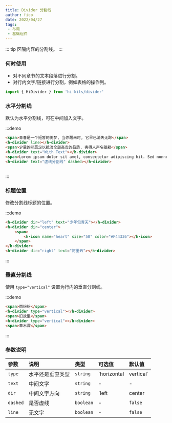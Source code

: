 ```yaml
---
title: Divider 分割线
author: fico
date: 2022/04/27
tags:
 - 布局
 - 基础组件
---
```

::: tip
区隔内容的分割线。
:::
### 何时使用
- 对不同章节的文本段落进行分割。
- 对行内文字/链接进行分割，例如表格的操作列。
```ts
import { HiDivider } from 'hi-kits/divider'
```

### 水平分割线

默认为水平分割线，可在中间加入文字。

:::demo
```html
<span>青春是一个短暂的美梦, 当你醒来时, 它早已消失无踪</span>
<h-divider line></h-divider>
<span>少量的邪恶足以抵消全部高贵的品质, 害得人声名狼藉</span>
<h-divider text="With Text"></h-divider>
<span>Lorem ipsum dolor sit amet, consectetur adipiscing hit. Sed nonne merninisti licere mihi ista probare, quae sunt a te dicta? Refert tamen, quo modo.</span>
<h-divider text="虚线分割线" dashed></h-divider>
  
```
:::

### 标题位置

修改分割线标题的位置。

:::demo
```html
<h-divider dir="left" text="少年包青天"></h-divider>
<h-divider dir="center">
    <span>
        <h-icon name="heart" size="50" color="#F44336"></h-icon>
    </span>
</h-divider>
<h-divider dir="right" text="阿里云"></h-divider>

```
:::

### 垂直分割线

使用 `type="vertical"` 设置为行内的垂直分割线。

:::demo
```html
<span>雨纷纷</span>
<h-divider type="vertical"></h-divider>
<span>旧故里</span>
<h-divider type="vertical"></h-divider>
<span>草木深</span>

```
:::

### 参数说明

|参数|说明|类型|可选值|默认值
|:--|:--|:--|:----|:---
| `type` | 水平还是垂直类型 | `string` | `horizontal | vertical` | horizontal
| `text` | 中间文字	 | `string` | - | -
| `dir` | 中间文字方向 | `string` | `left | center | right`  | `center`
| `dashed` | 是否虚线	 | `boolean` | - | `false`
| `line` | 无文字	 | `boolean` | - | `false`
